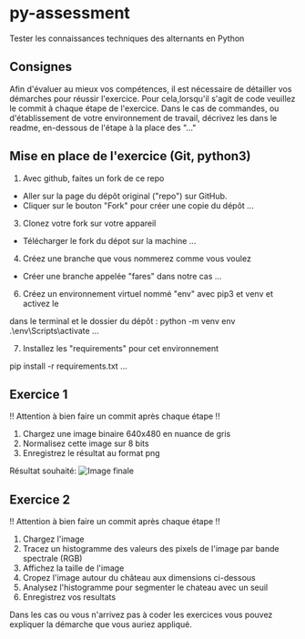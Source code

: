# py-assessment
Tester les connaissances techniques des alternants en Python

## Consignes
Afin d'évaluer au mieux vos compétences, il est nécessaire de détailler vos démarches pour réussir l'exercice.
Pour cela,lorsqu'il s'agit de code veuillez le commit à chaque étape de l'exercice.
Dans le cas de commandes, ou d'établissement de votre environnement de travail, décrivez les dans le readme, en-dessous de l'étape à la place des "..."

## Mise en place de l'exercice (Git, python3)
1. Avec github, faites un fork de ce repo

  - Aller sur la page du dépôt original ("repo") sur GitHub.
  - Cliquer sur le bouton "Fork" pour créer une copie du dépôt
  ...
   
3. Clonez votre fork sur votre appareil
   
  - Télécharger le fork du dépot sur la machine
  ...
   
4. Créez une branche que vous nommerez comme vous voulez

  - Créer une branche appelée "fares" dans notre cas
  ...

6. Créez un environnement virtuel nommé "env" avec pip3 et venv et activez le

  dans le terminal et le dossier du dépôt : 
    python -m venv env
    .\env\Scripts\activate
  ...

7. Installez les "requirements" pour cet environnement

  pip install -r requirements.txt
...

## Exercice 1
!! Attention à bien faire un commit après chaque étape !!

1. Chargez une image binaire 640x480 en nuance de gris
2. Normalisez cette image sur 8 bits
3. Enregistrez le résultat au format png

Résultat souhaité:
![Image finale](resources/resultat_exercice1.png)

## Exercice 2
!! Attention à bien faire un commit après chaque étape !!

1. Chargez l'image
2. Tracez un histogramme des valeurs des pixels de l'image par bande spectrale (RGB)
3. Affichez la taille de l'image
4. Cropez l'image autour du château aux dimensions ci-dessous
5. Analysez l'histogramme pour segmenter le chateau avec un seuil
6. Enregistrez vos resultats

Dans les cas ou vous n'arrivez pas à coder les exercices vous pouvez expliquer la démarche que vous auriez appliqué.
